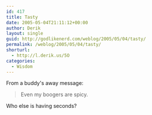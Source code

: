 ```yaml
---
id: 417
title: Tasty
date: 2005-05-04T21:11:12+00:00
author: Derik
layout: single
guid: http://godlikenerd.com/weblog/2005/05/04/tasty/
permalink: /weblog/2005/05/04/tasty/
shorturl:
  - http://l.derik.us/5O
categories:
  - Wisdom
---
```

From a buddy's away message:

> Even my boogers are spicy.

Who else is having seconds?